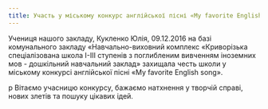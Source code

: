 ```yaml
---
title: Участь у міському конкурс англійської пісні «My favorite English song»
---
```


Учениця нашого закладу, Кукленко Юлія, 09.12.2016 на базі комунального закладу «Навчально-виховний комплекс «Криворiзька спеціалізована школа І-ІІІ ступенів з поглибленим вивченням іноземних мов - дошкільний навчальний заклад» захищала честь школи у міському конкурсі англійської пісні «My favorite English song».

p Вітаємо учасницю конкурсу, бажаємо натхнення у творчій справі, нових злетів та пошуку цікавих ідей.

<slideshow id="_/72157677787775935" />
